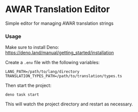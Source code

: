 # AWAR Translation Editor

Simple editor for managing AWAR translation strings

### Usage

Make sure to install Deno: https://deno.land/manual/getting_started/installation

Create a `.env` file with the following variables:

```
LANG_PATH=/path/to/lang/directory
TRANSLATION_TYPES_PATH=/path/to/translation/types.ts
```

Then start the project:

```
deno task start
```

This will watch the project directory and restart as necessary.
